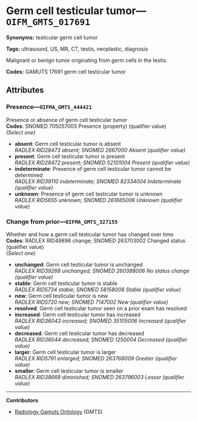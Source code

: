 # Germ cell testicular tumor—`OIFM_GMTS_017691`

**Synonyms:** testicular germ cell tumor

**Tags:** ultrasound, US, MR, CT, testis, neoplastic, diagnosis

Malignant or benign tumor originating from germ cells in the testis.

**Codes:** GAMUTS 17691 germ cell testicular tumor

## Attributes

### Presence—`OIFMA_GMTS_444421`

Presence or absence of germ cell testicular tumor  
**Codes**: SNOMED 705057003 Presence (property) (qualifier value)  
*(Select one)*

- **absent**: Germ cell testicular tumor is absent  
_RADLEX RID28473 absent; SNOMED 2667000 Absent (qualifier value)_
- **present**: Germ cell testicular tumor is present  
_RADLEX RID28472 present; SNOMED 52101004 Present (qualifier value)_
- **indeterminate**: Presence of germ cell testicular tumor cannot be determined  
_RADLEX RID39110 indeterminate; SNOMED 82334004 Indeterminate (qualifier value)_
- **unknown**: Presence of germ cell testicular tumor is unknown  
_RADLEX RID5655 unknown; SNOMED 261665006 Unknown (qualifier value)_

### Change from prior—`OIFMA_GMTS_327155`

Whether and how a germ cell testicular tumor has changed over time  
**Codes**: RADLEX RID49896 change; SNOMED 263703002 Changed status (qualifier value)  
*(Select one)*

- **unchanged**: Germ cell testicular tumor is unchanged  
_RADLEX RID39268 unchanged; SNOMED 260388006 No status change (qualifier value)_
- **stable**: Germ cell testicular tumor is stable  
_RADLEX RID5734 stable; SNOMED 58158008 Stable (qualifier value)_
- **new**: Germ cell testicular tumor is new  
_RADLEX RID5720 new; SNOMED 7147002 New (qualifier value)_
- **resolved**: Germ cell testicular tumor seen on a prior exam has resolved  
- **increased**: Germ cell testicular tumor has increased  
_RADLEX RID36043 increased; SNOMED 35105006 Increased (qualifier value)_
- **decreased**: Germ cell testicular tumor has decreased  
_RADLEX RID36044 decreased; SNOMED 1250004 Decreased (qualifier value)_
- **larger**: Germ cell testicular tumor is larger  
_RADLEX RID5791 enlarged; SNOMED 263768009 Greater (qualifier value)_
- **smaller**: Germ cell testicular tumor is smaller  
_RADLEX RID38669 diminished; SNOMED 263796003 Lesser (qualifier value)_

---

**Contributors**

- [Radiology Gamuts Ontology](https://gamuts.net/) (GMTS)